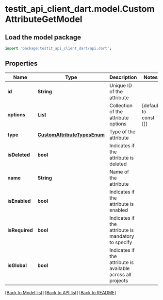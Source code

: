 # testit_api_client_dart.model.CustomAttributeGetModel

## Load the model package
```dart
import 'package:testit_api_client_dart/api.dart';
```

## Properties
Name | Type | Description | Notes
------------ | ------------- | ------------- | -------------
**id** | **String** | Unique ID of the attribute | 
**options** | [**List<CustomAttributeOptionModel>**](CustomAttributeOptionModel.md) | Collection of the attribute options | [default to const []]
**type** | [**CustomAttributeTypesEnum**](CustomAttributeTypesEnum.md) | Type of the attribute | 
**isDeleted** | **bool** | Indicates if the attribute is deleted | 
**name** | **String** | Name of the attribute | 
**isEnabled** | **bool** | Indicates if the attribute is enabled | 
**isRequired** | **bool** | Indicates if the attribute is mandatory to specify | 
**isGlobal** | **bool** | Indicates if the attribute is available across all projects | 

[[Back to Model list]](../README.md#documentation-for-models) [[Back to API list]](../README.md#documentation-for-api-endpoints) [[Back to README]](../README.md)


